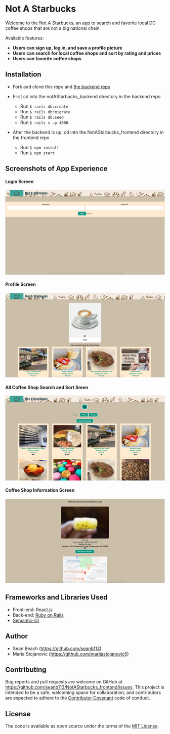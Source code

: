 # Not A Starbucks
Welcome to the Not A Starbucks, an app to search and favorite local DC coffee shops that are not a big national chain.

Available features:
- **Users can sign up, log in, and save a profile picture**
- **Users can search for local coffee shops and sort by rating and prices**
- **Users can favorite coffee shops**

## Installation

- Fork and clone this repo and [the backend repo](https://github.com/seanb113/notAStarbucks_backend)

- First cd into the notAStarbucks_backend directory in the backend repo
  - Run `$ rails db:create`
  - Run `$ rails db:migrate`
  - Run `$ rails db:seed`
  - Run `$ rails s -p 4000`
- After the backend is up, cd into the NotAStarbucks_frontend directory in the frontend repo
  - Run `$ npm install`
  - Run `$ npm start`

## Screenshots of App Experience

#### Login Screen
![Login Screen](./public/img/login.png) 

#### Profile Screen
![Profile Screen](./public/img/profile.png)

#### All Coffee Shop Search and Sort Sreen
![All Coffee Shop Search and Sort Sreen](./public/img/coffeelist.png) 

#### Coffee Shop Information Screen
![Coffee Shop Information Screen](./public/img/coffeepage.png) 

## Frameworks and Libraries Used

- Front-end: React.js
- Back-end: [Ruby on Rails](https://github.com/rails/rails)
- [Semantic-UI](https://semantic-ui.com/)

## Author
- Sean Beach (https://github.com/seanb113)
- Maria Stojanovic (https://github.com/marijastojanovic5)

## Contributing
Bug reports and pull requests are welcome on GitHub at https://github.com/seanb113/NotAStarbucks_frontend/issues. This project is intended to be a safe, welcoming space for collaboration, and contributors are expected to adhere to the [Contributor Covenant](http://contributor-covenant.org) code of conduct.

## License

The code is available as open source under the terms of the [MIT License](https://opensource.org/licenses/MIT).
